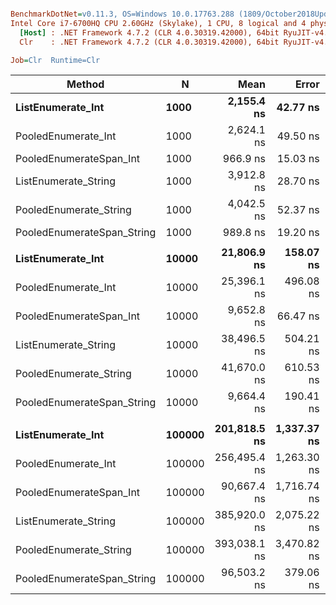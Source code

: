 ``` ini

BenchmarkDotNet=v0.11.3, OS=Windows 10.0.17763.288 (1809/October2018Update/Redstone5)
Intel Core i7-6700HQ CPU 2.60GHz (Skylake), 1 CPU, 8 logical and 4 physical cores
  [Host] : .NET Framework 4.7.2 (CLR 4.0.30319.42000), 64bit RyuJIT-v4.7.3260.0
  Clr    : .NET Framework 4.7.2 (CLR 4.0.30319.42000), 64bit RyuJIT-v4.7.3260.0

Job=Clr  Runtime=Clr  

```
|                     Method |      N |         Mean |       Error |      StdDev | Ratio | RatioSD |
|--------------------------- |------- |-------------:|------------:|------------:|------:|--------:|
|          **ListEnumerate_Int** |   **1000** |   **2,155.4 ns** |    **42.77 ns** |    **73.77 ns** |  **1.00** |    **0.00** |
|        PooledEnumerate_Int |   1000 |   2,624.1 ns |    49.50 ns |    50.83 ns |  1.23 |    0.05 |
|    PooledEnumerateSpan_Int |   1000 |     966.9 ns |    15.03 ns |    14.06 ns |  0.45 |    0.01 |
|       ListEnumerate_String |   1000 |   3,912.8 ns |    28.70 ns |    25.45 ns |  1.85 |    0.06 |
|     PooledEnumerate_String |   1000 |   4,042.5 ns |    52.37 ns |    46.42 ns |  1.91 |    0.06 |
| PooledEnumerateSpan_String |   1000 |     989.8 ns |    19.20 ns |    24.29 ns |  0.46 |    0.02 |
|                            |        |              |             |             |       |         |
|          **ListEnumerate_Int** |  **10000** |  **21,806.9 ns** |   **158.07 ns** |   **140.12 ns** |  **1.00** |    **0.00** |
|        PooledEnumerate_Int |  10000 |  25,396.1 ns |   496.08 ns |   530.80 ns |  1.16 |    0.02 |
|    PooledEnumerateSpan_Int |  10000 |   9,652.8 ns |    66.47 ns |    62.17 ns |  0.44 |    0.00 |
|       ListEnumerate_String |  10000 |  38,496.5 ns |   504.21 ns |   421.04 ns |  1.76 |    0.02 |
|     PooledEnumerate_String |  10000 |  41,670.0 ns |   610.53 ns |   571.09 ns |  1.91 |    0.02 |
| PooledEnumerateSpan_String |  10000 |   9,664.4 ns |   190.41 ns |   195.53 ns |  0.44 |    0.01 |
|                            |        |              |             |             |       |         |
|          **ListEnumerate_Int** | **100000** | **201,818.5 ns** | **1,337.37 ns** | **1,250.98 ns** |  **1.00** |    **0.00** |
|        PooledEnumerate_Int | 100000 | 256,495.4 ns | 1,263.30 ns | 1,181.69 ns |  1.27 |    0.01 |
|    PooledEnumerateSpan_Int | 100000 |  90,667.4 ns | 1,716.74 ns | 1,908.15 ns |  0.45 |    0.01 |
|       ListEnumerate_String | 100000 | 385,920.0 ns | 2,075.22 ns | 1,941.16 ns |  1.91 |    0.01 |
|     PooledEnumerate_String | 100000 | 393,038.1 ns | 3,470.82 ns | 3,076.79 ns |  1.95 |    0.02 |
| PooledEnumerateSpan_String | 100000 |  96,503.2 ns |   379.06 ns |   316.53 ns |  0.48 |    0.00 |
